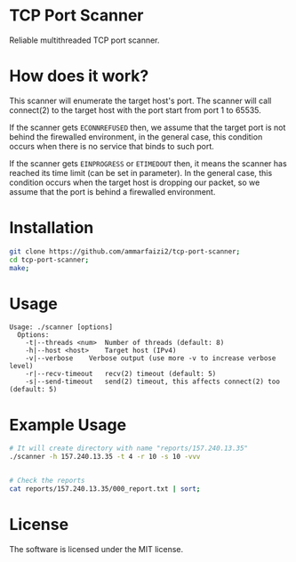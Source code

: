 
# TCP Port Scanner
Reliable multithreaded TCP port scanner.

# How does it work?
This scanner will enumerate the target host's port. The scanner will call connect(2) to the target host with the port start from port 1 to 65535.

If the scanner gets `ECONNREFUSED` then, we assume that the target port is not behind the firewalled environment, in the general case, this condition occurs when there is no service that binds to such port.

If the scanner gets `EINPROGRESS` or `ETIMEDOUT` then, it means the scanner has reached its time limit (can be set in parameter). In the general case, this condition occurs when the target host is dropping our packet, so we assume that the port is behind a firewalled environment.

# Installation
```sh
git clone https://github.com/ammarfaizi2/tcp-port-scanner;
cd tcp-port-scanner;
make;
```

# Usage
```
Usage: ./scanner [options]
  Options:
    -t|--threads <num>	Number of threads (default: 8)
    -h|--host <host>	Target host (IPv4)
    -v|--verbose	Verbose output (use more -v to increase verbose level)
    -r|--recv-timeout	recv(2) timeout (default: 5)
    -s|--send-timeout	send(2) timeout, this affects connect(2) too (default: 5)
```

# Example Usage
```sh
# It will create directory with name "reports/157.240.13.35"
./scanner -h 157.240.13.35 -t 4 -r 10 -s 10 -vvv


# Check the reports
cat reports/157.240.13.35/000_report.txt | sort;
```

# License
The software is licensed under the MIT license.
